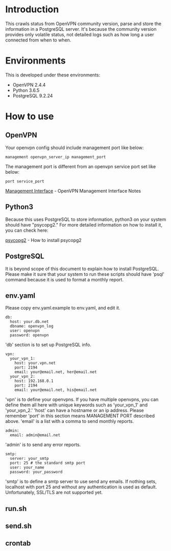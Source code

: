 # Introduction
This crawls status from OpenVPN community version, parse and store the information in a PostgreSQL server. It's because the community version provides only volatile status, not detailed logs such as how long a user connected from when to when.

# Environments
This is developed under these environments:
* OpenVPN 2.4.4 
* Python 3.6.5
* PostgreSQL 9.2.24 

# How to use

## OpenVPN
Your openvpn config should include management port like below:
```
management openvpn_server_ip management_port
```
The management port is different from an openvpn service port set like below:
```
port service_port
```

[Management Interface](https://openvpn.net/index.php/open-source/documentation/miscellaneous/79-management-interface.html) - OpenVPN Management Interface Notes

## Python3
Because this uses PostgreSQL to store information, python3 on your system should have "psycopg2." For more detailed information on how to install it, you can check here:

[psycopg2](http://initd.org/psycopg/docs/install.html) - How to install psycopg2

## PostgreSQL
It is beyond scope of this document to explain how to install PostgreSQL. Please make it sure that your system to run these scripts should have 'psql' command because it is used to format a monthly report.

## env.yaml
Please copy env.yaml.example to env.yaml, and edit it. 

```
db:
  host: your.db.net
  dbname: openvpn_log
  user: openvpn
  password: openvpn
```
'db' section is to set up PostgreSQL info. 

```
vpn:
  your_vpn_1:
    host: your.vpn.net
    port: 2194
    email: your@email.net, her@email.net
  your_vpn_2:
    host: 192.168.0.1
    port: 2194
    email: your@email.net, his@email.net
```
'vpn' is to define your openvpns. If you have multiple openvpns, you can define them all here with unique keywords such as 'your_vpn_1' and 'your_vpn_2.' 'host' can have a hostname or an ip address. Please remember 'port' in this section means MANAGEMENT PORT described above. 'email' is a list with a comma to send monthly reports. 

```
admin:
  email: admin@email.net
```
'admin' is to send any error reports.

```
smtp:
  server: your_smtp
  port: 25 # the standard smtp port
  user: your_name
  password: your_password
```
'smtp' is to define a smtp server to use send any emails. If nothing sets, localhost with port 25 and without any authentication is used as default. Unfortunately, SSL/TLS are not supported yet.

## run.sh

## send.sh

## crontab

